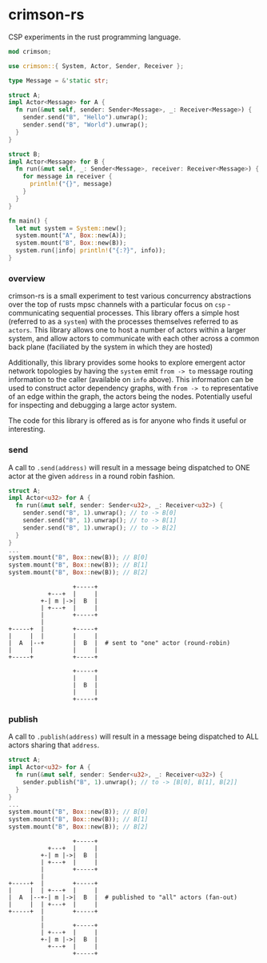 # crimson-rs

CSP experiments in the rust programming language.

```rust
mod crimson;

use crimson::{ System, Actor, Sender, Receiver };

type Message = &'static str;

struct A;
impl Actor<Message> for A {
  fn run(&mut self, sender: Sender<Message>, _: Receiver<Message>) {
    sender.send("B", "Hello").unwrap();
    sender.send("B", "World").unwrap();
  }
}

struct B;
impl Actor<Message> for B {
  fn run(&mut self, _: Sender<Message>, receiver: Receiver<Message>) {
    for message in receiver {
      println!("{}", message)
    }
  }
}

fn main() {
  let mut system = System::new();
  system.mount("A", Box::new(A));
  system.mount("B", Box::new(B));
  system.run(|info| println!("{:?}", info));
}
```

### overview

crimson-rs is a small experiment to test various concurrency abstractions over the top of rusts mpsc channels with a particular focus on `csp` - communicating sequential processes. This library offers a simple host (referred to as a `system`) with the processes themselves referred to as `actors`. This library allows one to host a number of actors within a larger system, and allow actors to communicate with each other across a common back plane (faciliated by the system in which they are hosted)

Additionally, this library provides some hooks to explore emergent actor network topologies by having the `system` emit `from -> to` message routing information to the caller (available on `info` above). This information can be used to construct actor dependency graphs, with `from -> to` representative of an edge within the graph, the actors being the nodes. Potentially useful for inspecting and debugging a large actor system.

The code for this library is offered as is for anyone who finds it useful or interesting.


### send

A call to `.send(address)` will result in a message being dispatched to ONE actor at the given `address` in a round robin fashion.

```rust
struct A;
impl Actor<u32> for A {
  fn run(&mut self, sender: Sender<u32>, _: Receiver<u32>) {
    sender.send("B", 1).unwrap(); // to -> B[0]
    sender.send("B", 1).unwrap(); // to -> B[1]
    sender.send("B", 1).unwrap(); // to -> B[2]
  }
}
...
system.mount("B", Box::new(B)); // B[0]
system.mount("B", Box::new(B)); // B[1]
system.mount("B", Box::new(B)); // B[2]
```

```
                  +-----+
           +---+  |     |
         +-| m |->|  B  |  
         | +---+  |     |
         |        +-----+
         |                   
+-----+  |        +-----+
|     |  |        |     |
|  A  |--+        |  B  |  # sent to "one" actor (round-robin)
|     |           |     |
+-----+           +-----+
                             
                  +-----+
                  |     |
                  |  B  |
                  |     |
                  +-----+
```

### publish

A call to `.publish(address)` will result in a message being dispatched to ALL actors sharing that `address`.

```rust
struct A;
impl Actor<u32> for A {
  fn run(&mut self, sender: Sender<u32>, _: Receiver<u32>) {
    sender.publish("B", 1).unwrap(); // to -> [B[0], B[1], B[2]]
  }
}
...
system.mount("B", Box::new(B)); // B[0]
system.mount("B", Box::new(B)); // B[1]
system.mount("B", Box::new(B)); // B[2]
```

```
                  +-----+
           +---+  |     |
         +-| m |->|  B  |  
         | +---+  |     |
         |        +-----+
         |                   
+-----+  |        +-----+
|     |  | +---+  |     |
|  A  |--+-| m |->|  B  |  # published to "all" actors (fan-out)
|     |  | +---+  |     |
+-----+  |        +-----+
         |                  
         |        +-----+
         | +---+  |     |
         +-| m |->|  B  |
           +---+  |     |
                  +-----+
```